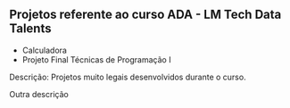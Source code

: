 
## Projetos referente ao curso ADA - LM Tech Data Talents

- Calculadora
- Projeto Final Técnicas de Programação I

Descrição:
Projetos muito legais desenvolvidos durante o curso.

Outra descrição
